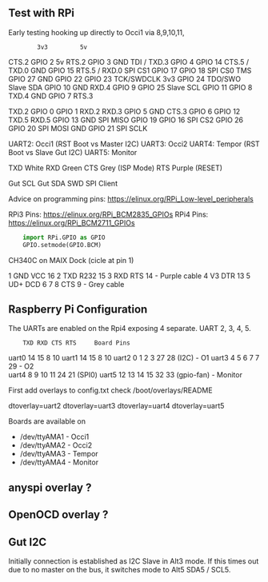 ## Test with RPi

Early testing hooking up directly to Occi1 via 8,9,10,11,

            3v3         5v
CTS.2       GPIO 2      5v
RTS.2       GPIO 3      GND
TDI / TXD.3 GPIO 4      GPIO 14     CTS.5 / TXD.0
            GND         GPIO 15     RTS.5 / RXD.0
SPI CS1     GPIO 17     GPIO 18     SPI CS0
TMS         GPIO 27     GND
            GPIO 22     GPIO 23     TCK/SWDCLK
            3v3         GPIO 24     TDO/SWO
Slave SDA   GPIO 10     GND
RXD.4       GPIO 9      GPIO 25
Slave SCL   GPIO 11     GPIO 8      TXD.4
            GND         GPIO 7      RTS.3

TXD.2       GPIO 0      GPIO 1      RXD.2
RXD.3       GPIO 5      GND
CTS.3       GPIO 6      GPIO 12     TXD.5
RXD.5       GPIO 13     GND
SPI MISO    GPIO 19     GPIO 16     SPI CS2
            GPIO 26     GPIO 20     SPI MOSI
            GND         GPIO 21     SPI SCLK


UART2: Occi1 (RST Boot vs Master I2C)
UART3: Occi2
UART4: Tempor (RST Boot vs Slave Gut I2C)
UART5: Monitor

TXD White
RXD Green
CTS Grey (ISP Mode)
RTS Purple (RESET)

Gut SCL
Gut SDA
SWD
SPI Client

Advice on programming pins: https://elinux.org/RPi_Low-level_peripherals

RPi3 Pins: https://elinux.org/RPi_BCM2835_GPIOs
RPi4 Pins: https://elinux.org/RPi_BCM2711_GPIOs


```python
    import RPi.GPIO as GPIO
    GPIO.setmode(GPIO.BCM)
```

CH340C on MAIX Dock (cicle at pin 1)

1 GND    VCC 16
2 TXD    R232 15
3 RXD    RTS 14 - Purple cable
4 V3     DTR 13
5 UD+    DCD
6
7
8         CTS 9 - Grey cable 


## Raspberry Pi Configuration

The UARTs are enabled on the Rpi4 exposing 4 separate. UART 2, 3, 4, 5.

        TXD RXD CTS RTS     Board Pins
uart0   14  15              8   10
uart1   14  15              8   10
uart2   0   1   2   3       27  28  (I2C) - O1
uart3   4   5   6   7       7   29        - O2  
uart4   8   9   10  11      24  21  (SPI0)
uart5   12  13  14  15      32  33  (gpio-fan)  - Monitor

First add overlays to config.txt
check /boot/overlays/README

dtoverlay=uart2
dtoverlay=uart3
dtoverlay=uart4
dtoverlay=uart5

Boards are available on 

* /dev/ttyAMA1 - Occi1
* /dev/ttyAMA2 - Occi2
* /dev/ttyAMA3 - Tempor
* /dev/ttyAMA4 - Monitor


## anyspi overlay ?

## OpenOCD overlay ?


## Gut I2C

Initially connection is established as I2C Slave in Alt3 mode. If this times out due to 
no master on the bus, it switches mode to Alt5 SDA5 / SCL5.
